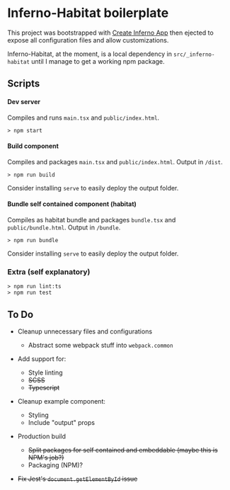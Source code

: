 # Inferno-Habitat boilerplate
This project was bootstrapped with [Create Inferno App](https://github.com/infernojs/create-inferno-app) then ejected to expose all configuration files and allow customizations.

Inferno-Habitat, at the moment, is a local dependency in `src/_inferno-habitat` until I manage to get a working npm package.

## Scripts

#### Dev server
Compiles and runs `main.tsx` and `public/index.html`.
```
> npm start
```

#### Build component
Compiles and packages `main.tsx` and `public/index.html`. Output in `/dist`.
```
> npm run build
```
Consider installing `serve` to easily deploy the output folder.

#### Bundle self contained component (habitat)
Compiles as habitat bundle and packages `bundle.tsx` and `public/bundle.html`. Output in `/bundle`.
```
> npm run bundle
```
Consider installing `serve` to easily deploy the output folder.

### Extra (self explanatory)
```
> npm run lint:ts
> npm run test
```

## To Do

- Cleanup unnecessary files and configurations
    - Abstract some webpack stuff into `webpack.common`

- Add support for:
    - Style linting
    - ~~SCSS~~
    - ~~Typescript~~

- Cleanup example component:
    - Styling
    - Include "output" props

- Production build
    - ~~Split packages for self contained and embeddable (maybe this is NPM's job?)~~
    - Packaging (NPM)?

- ~~Fix Jest's `document.getElementById` issue~~